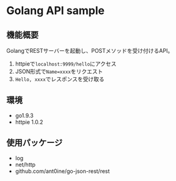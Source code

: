 # Golang API sample

## 機能概要

GolangでRESTサーバーを起動し、POSTメソッドを受け付けるAPI。

1. httpieで`localhost:9999/hello`にアクセス
2. JSON形式で`Name=xxxx`をリクエスト
3. `Hello, xxxx`でレスポンスを受け取る

## 環境

 - go1.9.3
 - httpie 1.0.2

## 使用パッケージ

 - log
 - net/http
 - github.com/ant0ine/go-json-rest/rest